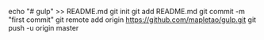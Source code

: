 echo "# gulp" >> README.md
git init
git add README.md
git commit -m "first commit"
git remote add origin https://github.com/mapletao/gulp.git
git push -u origin master